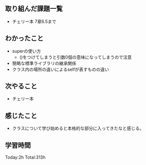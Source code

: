 ## 取り組んだ課題一覧
- チェリー本 7章6.5まで
  
## わかったこと
- superの使い方
  - ()をつけてしまうと引数0個の意味になってしまうので注意
- 簡略な標準ライブラリの継承関係
- クラス内の場所の違いによるselfが表すものの違い
  
## 次やること
- チェリー本

## 感じたこと
- クラスについて学び始めると本格的な部分に入ってきたなと感じる。

## 学習時間
Today:2h
Total:313h
